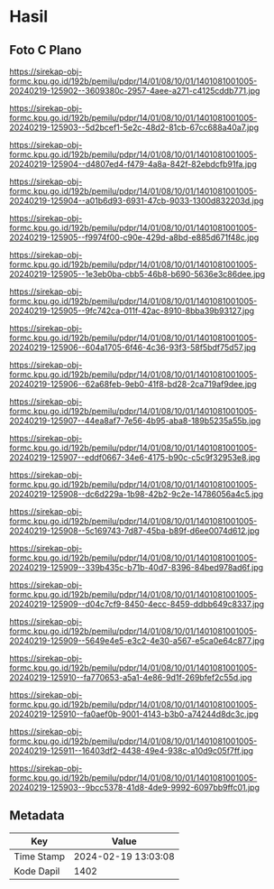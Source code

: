 # Hasil

## Foto C Plano

https://sirekap-obj-formc.kpu.go.id/192b/pemilu/pdpr/14/01/08/10/01/1401081001005-20240219-125902--3609380c-2957-4aee-a271-c4125cddb771.jpg

https://sirekap-obj-formc.kpu.go.id/192b/pemilu/pdpr/14/01/08/10/01/1401081001005-20240219-125903--5d2bcef1-5e2c-48d2-81cb-67cc688a40a7.jpg

https://sirekap-obj-formc.kpu.go.id/192b/pemilu/pdpr/14/01/08/10/01/1401081001005-20240219-125904--d4807ed4-f479-4a8a-842f-82ebdcfb91fa.jpg

https://sirekap-obj-formc.kpu.go.id/192b/pemilu/pdpr/14/01/08/10/01/1401081001005-20240219-125904--a01b6d93-6931-47cb-9033-1300d832203d.jpg

https://sirekap-obj-formc.kpu.go.id/192b/pemilu/pdpr/14/01/08/10/01/1401081001005-20240219-125905--f9974f00-c90e-429d-a8bd-e885d671f48c.jpg

https://sirekap-obj-formc.kpu.go.id/192b/pemilu/pdpr/14/01/08/10/01/1401081001005-20240219-125905--1e3eb0ba-cbb5-46b8-b690-5636e3c86dee.jpg

https://sirekap-obj-formc.kpu.go.id/192b/pemilu/pdpr/14/01/08/10/01/1401081001005-20240219-125905--9fc742ca-011f-42ac-8910-8bba39b93127.jpg

https://sirekap-obj-formc.kpu.go.id/192b/pemilu/pdpr/14/01/08/10/01/1401081001005-20240219-125906--604a1705-6f46-4c36-93f3-58f5bdf75d57.jpg

https://sirekap-obj-formc.kpu.go.id/192b/pemilu/pdpr/14/01/08/10/01/1401081001005-20240219-125906--62a68feb-9eb0-41f8-bd28-2ca719af9dee.jpg

https://sirekap-obj-formc.kpu.go.id/192b/pemilu/pdpr/14/01/08/10/01/1401081001005-20240219-125907--44ea8af7-7e56-4b95-aba8-189b5235a55b.jpg

https://sirekap-obj-formc.kpu.go.id/192b/pemilu/pdpr/14/01/08/10/01/1401081001005-20240219-125907--eddf0667-34e6-4175-b90c-c5c9f32953e8.jpg

https://sirekap-obj-formc.kpu.go.id/192b/pemilu/pdpr/14/01/08/10/01/1401081001005-20240219-125908--dc6d229a-1b98-42b2-9c2e-14786056a4c5.jpg

https://sirekap-obj-formc.kpu.go.id/192b/pemilu/pdpr/14/01/08/10/01/1401081001005-20240219-125908--5c169743-7d87-45ba-b89f-d6ee0074d612.jpg

https://sirekap-obj-formc.kpu.go.id/192b/pemilu/pdpr/14/01/08/10/01/1401081001005-20240219-125909--339b435c-b71b-40d7-8396-84bed978ad6f.jpg

https://sirekap-obj-formc.kpu.go.id/192b/pemilu/pdpr/14/01/08/10/01/1401081001005-20240219-125909--d04c7cf9-8450-4ecc-8459-ddbb649c8337.jpg

https://sirekap-obj-formc.kpu.go.id/192b/pemilu/pdpr/14/01/08/10/01/1401081001005-20240219-125909--5649e4e5-e3c2-4e30-a567-e5ca0e64c877.jpg

https://sirekap-obj-formc.kpu.go.id/192b/pemilu/pdpr/14/01/08/10/01/1401081001005-20240219-125910--fa770653-a5a1-4e86-9d1f-269bfef2c55d.jpg

https://sirekap-obj-formc.kpu.go.id/192b/pemilu/pdpr/14/01/08/10/01/1401081001005-20240219-125910--fa0aef0b-9001-4143-b3b0-a74244d8dc3c.jpg

https://sirekap-obj-formc.kpu.go.id/192b/pemilu/pdpr/14/01/08/10/01/1401081001005-20240219-125911--16403df2-4438-49e4-938c-a10d9c05f7ff.jpg

https://sirekap-obj-formc.kpu.go.id/192b/pemilu/pdpr/14/01/08/10/01/1401081001005-20240219-125903--9bcc5378-41d8-4de9-9992-6097bb9ffc01.jpg


## Metadata

| Key        | Value               |
| ---------- | ------------------- |
| Time Stamp | 2024-02-19 13:03:08 |
| Kode Dapil | 1402                |



